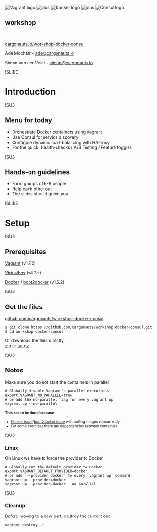 ![Vagrant logo](img/vagrant-logo.png) <!-- .element: class="noborder" -->
![plus](img/plus.png) <!-- .element: class="noborder" -->
![Docker logo](img/docker-logo-no-text.png) <!-- .element: class="noborder" -->
![plus](img/plus.png) <!-- .element: class="noborder" -->
![Consul logo](img/consul-logo.png) <!-- .element: class="noborder" -->
## workshop


<br><p>[cargonauts.io/workshop-docker-consul](http://cargonauts.io/workshop-docker-consul)

Adé Mochtar - [ade@cargonauts.io](mailto:ade@cargonauts.io)

Simon van der Veldt - [simon@cargonauts.io](mailto:simon@cargonauts.io)



!SLIDE
# Introduction


!SUB
## Menu for today

- Orchestrate Docker containers using Vagrant
- Use Consul for service discovery
- Configure dynamic load-balancing with HAProxy
- For the quick: Health-checks / A/B Testing / Feature toggles


!SUB
## Hands-on guidelines
- Form groups of 6-8 people
- Help each other out
- The slides should guide you


!SLIDE
# Setup


!SUB
## Prerequisites
[Vagrant](https://docs.vagrantup.com/v2/installation/index.html) (v1.7.2)

[Virtualbox](https://www.virtualbox.org/wiki/Downloads) (v4.3+)

[Docker](https://docs.docker.com/installation/) / [boot2docker](http://boot2docker.io) (v1.6.2)


!SUB
## Get the files

[github.com/cargonauts/workshop-docker-consul](https://github.com/cargonauts/workshop-docker-consul)
```
$ git clone https://github.com/cargonauts/workshop-docker-consul.git
$ cd workshop-docker-consul
```
Or download the files directly
<br>[zip](https://github.com/cargonauts/workshop-docker-consul/archive/master.zip) or [tar.gz](https://github.com/cargonauts/workshop-docker-consul/archive/master.tar.gz)


!SUB
## Notes
Make sure you do not start the containers in parallel

```
# Globally disable Vagrant's parallel executions
export VAGRANT_NO_PARALLEL=true
# or add the no-parallel flag for every vagrant up
vagrant up --no-parallel
```
<small>

#### This has to be done because
* [Docker issue](https://github.com/docker/docker/issues/9718)/[boot2docker issue](https://github.com/boot2docker/boot2docker/issues/757) with pulling images concurrently
* For some exercises there are dependencies between containers

</small>


!SUB
### Linux
On Linux we have to force the provider to Docker
<!-- .element: class="bash" -->
```
# Globally set the default provider to Docker
export VAGRANT_DEFAULT_PROVIDER=docker
# or add `--provider docker` to every `vagrant up` command
vagrant up --provider=docker
vagrant up --provider=docker --no-parallel
```
<!-- .element: class="bash" -->


!SUB
### Cleanup
Before moving to a new part, destroy the current one
```
vagrant destroy -f
```
